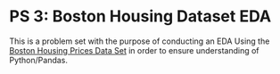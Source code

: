 # PS 3: Boston Housing Dataset EDA

This is a problem set with the purpose of conducting an EDA Using the [Boston Housing Prices Data Set](https://www.cs.toronto.edu/~delve/data/boston/bostonDetail.html) in order to ensure understanding of Python/Pandas.